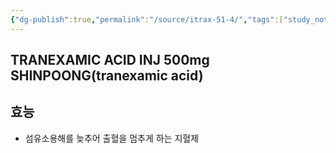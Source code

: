 ```yaml
---
{"dg-publish":true,"permalink":"/source/itrax-51-4/","tags":["study_note","source"],"created":"2025-08-20T10:46:24.000+09:00","updated":"2025-09-30T15:53:08.638+09:00"}
---
```


## TRANEXAMIC ACID INJ 500mg SHINPOONG(tranexamic acid)
## 효능
- 섬유소용해를 늦추어 출혈을 멈추게 하는 지혈제